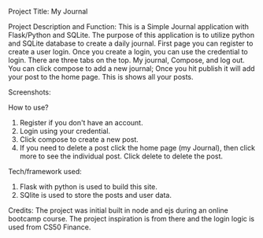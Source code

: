 Project Title:
My Journal

Project Description and Function:
This is a Simple Journal application with Flask/Python and SQLite. The purpose of this application is to utilize python and SQLite database to create a daily journal.
First page you can register to create a user login.
Once you create a login, you can use the credential to login.
There are three tabs on the top. My journal, Compose, and log out.
You can click compose to add a new journal; Once you hit publish it will add your post to the home page.
This is shows all your posts.



Screenshots:




How to use?
1. Register if you don't have an account.
2. Login using your credential.
3. Click compose to create a new post.
4. If you need to delete a post click the home page (my Journal), then click more to see the individual post. Click delete to delete the post.

Tech/framework used:
1. Flask with python is used to build this site.
2. SQlite is used to store the posts and user data.

Credits:
The project was initial built in node and ejs during an online bootcamp course. The project inspiration is from there and the login logic is used from CS50 Finance.
